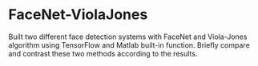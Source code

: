 # FaceNet-ViolaJones

Built two different face detection systems with FaceNet and Viola-Jones algorithm using TensorFlow and Matlab built-in function. Briefly compare and contrast these two methods according to the results.

